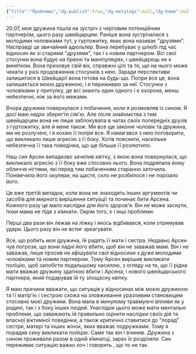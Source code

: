 ```yaml
---
{"title":"Проблема","dg-publish":true,"dg-metatags":null,"dg-home":null,"permalink":"/problema/","dgPassFrontmatter":true,"noteIcon":""}
---
```


20.07, моя дружина пішла на зустріч з черговим потенційним партнером, цього разу швейцарцем. Раніше вона зустрічалася з молодими чоловіками тут, у гуртожитку, яких вона називає "друзями". Насправді це звичайний адюльтер. Вона перебуває у шлюбі під час відносин як зі старими "друзями", так і з новим партнером. Всі свої стосунки вона будує на брехні та маніпуляціях, і швейцарець не є винятком. Вона приховує свій вік, справжні цілі та те, що на нього може чекати у разі продовження стосунків з нею. Заради перспективи залишитися в Швейцарії вона готова на будь-що. Попри все це, вона залишається моєю дружиною, і я переживаю за неї. Стосунки з чоловіками у притулку, де всі знають один одного і є охорона, менш небезпечні, ніж за його межами.

Вчора дружина повернулася з побачення, коли я розмовляв із сином. Я досі маю надію зберегти сім'ю. Але після знайомства з тим швейцарцем вона не лише заблокувала в чатах своїх попередніх друзів з гуртожитку, але й мене також. Ми все ще законні чоловік та дружина, ми не розлучені, і я кохаю її попри все. Я намагався з нею поговорити, що викликало лише агресію з її боку. Хотів пояснити, наскільки небезпечна її така поведінка, що ще більше її розлютило. 

Наш син Арсен випадково зачепив квітку, з якою вона повернулася, що викликало агресію з її боку вже стосовно нього. Вона подряпала йому обличчя нігтями, які перед тим побаченням старанно заточила. Понівечила його окуляри; на щастя, скло не розбилося і не порізало його.

Це вже третій випадок, коли вона не знаходить інших аргументів чи засобів для мирного вирішення ситуації та починає бити Арсена. Кожного разу це мало наслідки для його здоров'я. Він не може заснути, поки мама не піде з кімнати. Окрім того, є і інші проблеми.

Перші два рази він лежав на ліжку і якось відбивався, коли отримував удари. Цього разу він не встиг зреагувати.

Все, що робить моя дружина, їй радять її мати і сестра. Недавно Арсен чув погрози, що вони ладні його вбити, щоб він не заважав мамі. Він і не заважав, лише просив не афішувати свої відносини з дуже молодими чоловіками та новим партнером. Тому Арсен вирішив викликати поліцію, щоб запобігти подальшому насиллю, з огляду на те, що її рідна мати вважає дружину здатною вбити і Арсена, і нового швейцарського партнера, який подарував їй ту злощасну квітку.

Я маю причини вважати, що ситуація у відносинах між моєю дружиною та її матір'ю і сестрою схожа на зловживання 
уразливим становищем стосовно моєї дружини. Вона мала в минулому травмуючі впливи як у родині, так і з боку інших людей. Унаслідок цього може мати ментальні проблеми, що заважають їй правильно оцінити наслідки своїх дій та власної віктимної поведінки, а також критично ставитися до "порад" сестри, матері та інших жінок, яких вважає подружками. Тому я порадив сину викликати поліцію. Саме так він і вчинив. Дружина з сином проживали разом в одній кімнатці, зараз їх розділили. Син переживає ситуацію важко хоч і говорить , що то не так.

